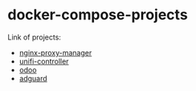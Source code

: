 # docker-compose-projects

Link of projects:

- [nginx-proxy-manager](./nginx-proxy-manager/README.md)
- [unifi-controller](./unifi-controller/README.md)
- [odoo](./odoo/README.md)
- [adguard](./adguard/README.md)

